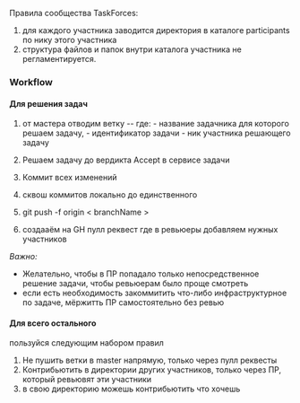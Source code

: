 Правила сообщества TaskForces:

1. для каждого участника заводится директория в каталоге participants по нику этого участника
2. структура файлов и папок внутри каталога участника не регламентируется.


### Workflow

#### Для решения задач

1. от мастера отводим ветку <problemHost>-<problemId>-<username> где:
  <problemHost> - название задачника для которого решаем задачу, 
  <problemId> - идентификатор задачи
  <username> - ник участника решающего задачу 

2. Решаем задачу до вердикта Accept в сервисе задачи
3. Коммит всех изменений 
4. сквош коммитов локально до единственного 
5. git push -f origin < branchName >
6. создааём на GH пулл реквест где в ревьюеры добавляем нужных участников

*Важно:*

- Желательно, чтобы в ПР попадало только непосредственное решение задачи, чтобы ревьюерам было проще смотреть
- если есть необходимость закоммитить что-либо инфраструктурное по задаче, мёржитть ПР самостоятельно без ревью

#### Для всего остального 

пользуйся следующим набором правил

1. Не пушить ветки в master напрямую, только через пулл реквесты
2. Контрибьютить в директории других участников, только через ПР, который ревьювят эти участники
3. в свою директорию можешь контрибьютить что хочешь
